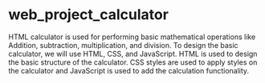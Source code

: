 # web_project_calculator
HTML calculator is used for performing basic mathematical operations like Addition, subtraction, multiplication, and division.
To design the basic calculator, we will use HTML, CSS, and JavaScript. HTML is used to design the basic structure of the calculator. CSS styles are used to apply styles on the calculator and JavaScript is used to add the calculation functionality.

